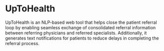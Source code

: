 # UpToHealth
UpToHealth is an NLP-based web tool that helps close the patient referral loop by enabling seamless exchange of consolidated referral information between referring physicians and referred specialists. Additionally, it generates text notifications for patients to reduce delays in completing the referral process.
